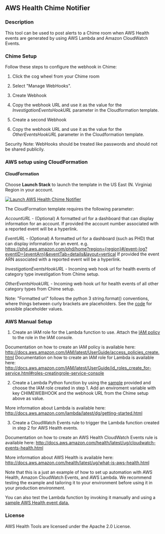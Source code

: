 ## AWS Health Chime Notifier

### Description

This tool can be used to post alerts to a Chime room when AWS Health events are generated by using AWS Lambda and Amazon CloudWatch Events.

### Chime Setup

Follow these steps to configure the webhook in Chime:

1. Click the cog wheel from your Chime room 

2. Select "Manage WebHooks".

3. Create Webhook

4. Copy the webhook URL and use it as the value for the *InvestigationEventsHookURL* parameter in the Cloudformation template.

5. Create a second Webhook

5. Copy the webhook URL and use it as the value for the *OtherEventsHookURL* parameter in the Cloudformation template.

Security Note: WebHooks should be treated like passwords and should not be shared publicily. 

### AWS setup using CloudFormation

#### CloudFormation

Choose **Launch Stack** to launch the template in the US East (N. Virginia) Region in your account.
 
[![Launch AWS Health Chime Notifier](../images/cloudformation-launch-stack.png)](https://console.aws.amazon.com/cloudformation/home?region=us-east-1#/stacks/new?stackName=ChimeNotifier&templateURL=https://s3.amazonaws.com/aws-health-tools-assets/cloudformation-templates/chime-notifier.json)

The CloudFormation template requires the following parameter:

*AccountURL* - (Optional) A formatted url for a dashboard that can display information for an account. If provided the account number associated with a reported event will be a hyperlink.

*EventURL* - (Optional) A formatted url for a dashboard (such as PHD) that can display information for an event. e.g. https://phd.aws.amazon.com/phd/home?region={region}#/event-log?eventID={eventArn}&eventTab=details&layout=vertical If provided the event ARN associated with a reported event will be a hyperlink.

*InvestigationEventsHookURL* - Incoming web hook url for health events of category type investigation from Chime setup.

*OtherEventsHookURL* - Incoming web hook url for health events of all other category types from Chime setup.

Note: "Formatted url" follows the python 3 string.format() conventions, where things between curly brackets are placeholders. See the [code](LambdaFunction.py) for possible placeholder values.

### AWS Manual Setup

1. Create an IAM role for the Lambda function to use. Attach the [IAM policy](IAMPolicy) to the role in the IAM console.

Documentation on how to create an IAM policy is available here: http://docs.aws.amazon.com/IAM/latest/UserGuide/access_policies_create.html
Documentation on how to create an IAM role for Lambda is available here: http://docs.aws.amazon.com/IAM/latest/UserGuide/id_roles_create_for-service.html#roles-creatingrole-service-console

2. Create a Lambda Python function by using the [sample](LambdaFunction.py) provided and choose the IAM role created in step 1. Add an enviroment variable with key CHIMEWEBHOOK and the webhook URL from the Chime setup above as value.

More information about Lambda is available here: http://docs.aws.amazon.com/lambda/latest/dg/getting-started.html

3. Create a CloudWatch Events rule to trigger the Lambda function created in step 2 for AWS Health events.

Documentation on how to create an AWS Health CloudWatch Events rule is available here: http://docs.aws.amazon.com/health/latest/ug/cloudwatch-events-health.html

More information about AWS Health is available here: http://docs.aws.amazon.com/health/latest/ug/what-is-aws-health.html

Note that this is a just an example of how to set up automation with AWS Health, Amazon CloudWatch Events, and AWS Lambda. We recommend testing the example and tailoring it to your environment before using it in your production environment.

You can also test the Lambda function by invoking it manually and using a [sample AWS Health event data.](http://docs.aws.amazon.com/AmazonCloudWatch/latest/events/EventTypes.html#health-event-types)

### License
AWS Health Tools are licensed under the Apache 2.0 License.
